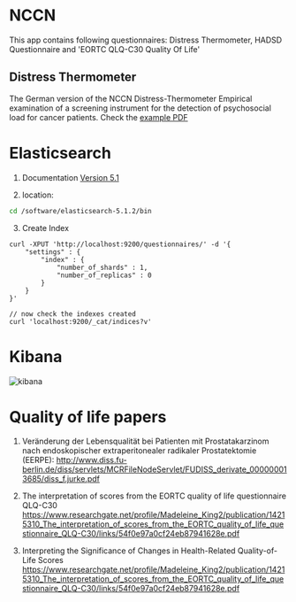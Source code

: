 # NCCN 
This app contains following questionnaires: Distress Thermometer, HADSD Questionnaire and 'EORTC QLQ-C30 Quality Of Life'

## Distress Thermometer
The German version of the NCCN Distress-Thermometer Empirical examination of a screening instrument for the detection of psychosocial load for cancer patients.
Check the [example PDF](http://www.uniklinik-duesseldorf.de/fileadmin/Datenpool/einrichtungen/klinik_fuer_gastroenterologie_hepatologie_und_infektiologie_id6/Darmzentrum/Formulare_deutsch/distressthermometer.de.pdf)

# Elasticsearch
1. Documentation [Version 5.1](https://www.elastic.co/guide/en/elasticsearch/reference/5.1/index.html)

2. location:
``` bash 
cd /software/elasticsearch-5.1.2/bin
``` 

3. Create Index 
```curl
curl -XPUT 'http://localhost:9200/questionnaires/' -d '{
    "settings" : {
        "index" : {
            "number_of_shards" : 1, 
            "number_of_replicas" : 0
        }
    }
}'

// now check the indexes created
curl 'localhost:9200/_cat/indices?v'
```

# Kibana
![kibana](https://cloud.githubusercontent.com/assets/7879175/23508805/a22f0020-ff53-11e6-994d-7c4de58d3603.JPG)


# Quality of life papers
1. Veränderung der Lebensqualität bei Patienten mit
Prostatakarzinom nach endoskopischer extraperitonealer
radikaler Prostatektomie (EERPE): http://www.diss.fu-berlin.de/diss/servlets/MCRFileNodeServlet/FUDISS_derivate_000000013685/diss_f.jurke.pdf

2. The interpretation of scores from the EORTC quality
of life questionnaire QLQ-C30 
https://www.researchgate.net/profile/Madeleine_King2/publication/14215310_The_interpretation_of_scores_from_the_EORTC_quality_of_life_questionnaire_QLQ-C30/links/54f0e97a0cf24eb87941628e.pdf

3. Interpreting the Significance of Changes in Health-Related
Quality-of-Life Scores
https://www.researchgate.net/profile/Madeleine_King2/publication/14215310_The_interpretation_of_scores_from_the_EORTC_quality_of_life_questionnaire_QLQ-C30/links/54f0e97a0cf24eb87941628e.pdf

